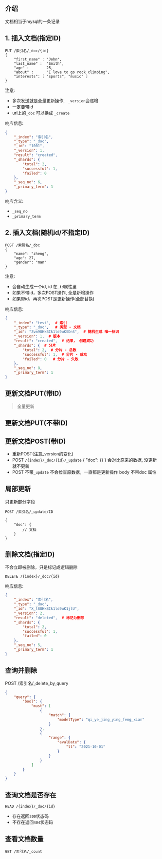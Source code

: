 ## 介绍
文档相当于mysql的一条记录



## 1. 插入文档(指定ID)

```
PUT /索引名/_doc/{id}
{
    "first_name" : "John",
    "last_name" :  "Smith",
    "age" :        25,
    "about" :      "I love to go rock climbing",
    "interests": [ "sports", "music" ]
}
```

注意:
- 多次发送就是全量更新操作, ` _version`会递增
- 一定要带id
- url上的`_doc` 可以换成 `_create`


响应信息:
```json
{
    "_index": "索引名",
    "_type": "_doc",
    "_id": "1001",
    "_version": 1,
    "result": "created",
    "_shards": {
        "total": 2,
        "successful": 1,
        "failed": 0
    },
    "_seq_no": 6,
    "_primary_term": 1
}
```

响应含义:
- `_seq_no`
- `_primary_term`



## 2. 插入文档(随机id/不指定ID)

```
POST /索引名/_doc
{
    "name": "zheng",
    "age": 27,
    "gender": "man"
}
```

注意:
- 会自动生成一个id, id 在`_id`属性里
- 如果不带id，多次POST操作, 全是新增操作
- 如果带id，再次POST是更新操作(全部替换)

响应信息:
```json
{
    "_index": "test",  # 索引
    "_type": "_doc",   # 类型 - 文档
    "_id": "Zvm98HkBIk1ld9uKSDnS",  # 随机生成 唯一标识
    "_version": 1,  # 版本
    "result": "created",  # 结果， 创建成功
    "_shards": {  # 分片
        "total": 2,  # 分片 - 总数
        "successful": 1,  # 分片 - 成功
        "failed": 0   # 分片 - 失败
    },
    "_seq_no": 8,
    "_primary_term": 1
}
```



## 更新文档PUT(带ID)

> 全量更新



## 更新文档PUT(不带ID)



## 更新文档POST(带ID)

- 重新POST(注意_version的变化)
- POST `/{index}/_doc/{id}/_update`  { "doc": {} } 会对比原来的数据, 没更新就不更新
- POST 不带`_update` 不会检查原数据，一直都是更新操作 body 不带doc 属性



## 局部更新

只更新部分字段

```
POST /索引名/_update/ID

{
	"doc": {
		// 文档
	}
}
```





## 删除文档(指定ID)

不会立即被删除，只是标记成逻辑删除

```
DELETE /{index}/_doc/{id}
```

响应信息:
```json
{
    "_index": "索引名",
    "_type": "_doc",
    "_id": "X_l88HkBIk1ld9uK1jlU",
    "_version": 2,
    "result": "deleted",  # 标记为删除
    "_shards": {
        "total": 2,
        "successful": 1,
        "failed": 0
    },
    "_seq_no": 5,
    "_primary_term": 1
}
```



## 查询并删除

POST /索引名/_delete_by_query

```json
{
    "query": {
        "bool": {
            "must": [
                {
                    "match": {
                        "modelType": "qi_ye_jing_ying_feng_xian"
                    }
                },
                {
                    "range": {
                        "evalDate": {
                            "lt": "2021-10-01"
                        }
                    }
                }
            ]
        }
    }
}
```



## 查询文档是否存在

```
HEAD /{index}/_doc/{id}
```

- 存在返回`200`状态码
- 不存在返回`404`状态码



## 查看文档数量

```http
GET /索引名/_count


```


